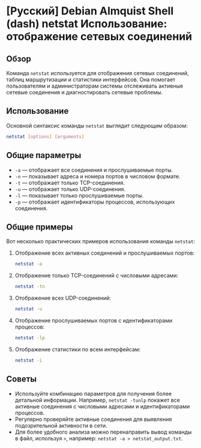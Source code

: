 # [Русский] Debian Almquist Shell (dash) netstat Использование: отображение сетевых соединений

## Обзор
Команда `netstat` используется для отображения сетевых соединений, таблиц маршрутизации и статистики интерфейсов. Она помогает пользователям и администраторам системы отслеживать активные сетевые соединения и диагностировать сетевые проблемы.

## Использование
Основной синтаксис команды `netstat` выглядит следующим образом:

```bash
netstat [options] [arguments]
```

## Общие параметры
- `-a` — отображает все соединения и прослушиваемые порты.
- `-n` — показывает адреса и номера портов в числовом формате.
- `-t` — отображает только TCP-соединения.
- `-u` — отображает только UDP-соединения.
- `-l` — показывает только прослушиваемые порты.
- `-p` — отображает идентификаторы процессов, использующих соединения.

## Общие примеры
Вот несколько практических примеров использования команды `netstat`:

1. Отображение всех активных соединений и прослушиваемых портов:
   ```bash
   netstat -a
   ```

2. Отображение только TCP-соединений с числовыми адресами:
   ```bash
   netstat -tn
   ```

3. Отображение всех UDP-соединений:
   ```bash
   netstat -u
   ```

4. Отображение прослушиваемых портов с идентификаторами процессов:
   ```bash
   netstat -lp
   ```

5. Отображение статистики по всем интерфейсам:
   ```bash
   netstat -i
   ```

## Советы
- Используйте комбинацию параметров для получения более детальной информации. Например, `netstat -tunlp` покажет все активные соединения с числовыми адресами и идентификаторами процессов.
- Регулярно проверяйте активные соединения для выявления подозрительной активности в сети.
- Для более удобного анализа можно перенаправить вывод команды в файл, используя `>`, например: `netstat -a > netstat_output.txt`.